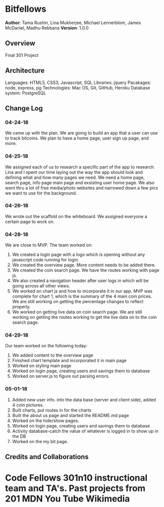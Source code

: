 # Bitfellows

**Author**: Tama Rushin, Lina Mukherjee, Michael Lennerblom, James McDaniel, Madhu Rebbana
**Version**: 1.0.0

## Overview
Final 301 Project


## Architecture
Languages: HTML5, CSS3, Javascript, SQL
Libraries: jquery
Pacakages: node, express, pg
Technologies: Mac OS, Git, GitHub, Heroku 
Database system: PostgreSQL


## Change Log
  ### 04-24-18
   We came up with the plan. We are going to build an app that a user can use to track bitcoins. We plan to have a home page, user sign up page, and more.
  ### 04-25-18
   We assigned each of us to research a specific part of the app to research. Lina and I spent our time laying out the way the app should look and defining what and how many pages we need. We need a home page, search page, info page main page and exsisting user home page. We also went thru a lot of free media/photo websites and narrowed down a few pics we want to use for the background.
  ### 04-26-18
   We wrote out the scaffold on the whiteboard. We assigned everyone a certain page to work on.
  ### 04-28-18
   We are close to MVP. The team worked on:
   1. We created a login page with a logo which is opening without any javascript code running for login.
   2. We created the overview page. More content needs to be added there.
   3. We created the coin search page. We have the routes working with page js. 
   4. We also created a navigation header after user logs in which will be going across all other views.
   5. We worked on chart js and how to incorporate it in our app. MVP was complete for chart 1, which is the summary of the 4 main coin prices. We are still working on getting the percentage changes to reflect properly.
   6. We worked on getting live data on coin search page. We are still working on getting the routes working to get the live data on to the coin search page.
  ### 04-29-18
   Our team worked on the following today:
   1. We added content to the overview page
   2. Finished chart template and incorporated it in main page
   3. Worked on styling main page
   4. Worked on login page, creating users and savings them to database
   5. Worked on server.js to figure out parsing errors.
  ### 05-01-18
   1. Added new user info. into the data base (server and client side), added 4 coin pictures.
   2. Built charts, put routes in for the charts
   3. Built the about us page and started the README.md page
   4. Worked on the hide/show pages.
   5. Worked on login page, creating users and savings them to database
   6. Activity database-catch the value of whatever is logged in to show up in the DB
   7. Worked on the my bit page.

  


  
## Credits and Collaborations
Code Fellows 301n10 instructional team and TA's.
Past projects from 201
MDN
You Tube
Wikimedia
=======
